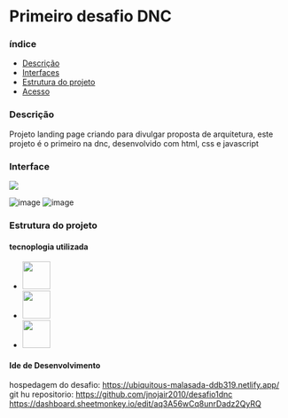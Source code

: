 
<h1>Primeiro desafio DNC</h1>

<h3>índice</h3>
<ul>
<a href="#descricao"> <li>Descrição</li></a>
<a href="#descricao"> <li>Interfaces</li></a>
<a href="#descricao"> <li>Estrutura do projeto</li></a>
<a href="#descricao"> <li>Acesso</li></a>
</ul>

<h3>Descrição</h3>
<p>Projeto landing page criando para divulgar proposta de arquitetura, este projeto é o primeiro na dnc, desenvolvido com html, css e javascript </p>
<h3>Interface</h3>
<img src="https://github-production-user-asset-6210df.s3.amazonaws.com/19231998/339331643-12ff1d5a-f614-41a8-bd0b-6ae741d826b9.png?X-Amz-Algorithm=AWS4-HMAC-SHA256&X-Amz-Credential=AKIAVCODYLSA53PQK4ZA%2F20240613%2Fus-east-1%2Fs3%2Faws4_request&X-Amz-Date=20240613T105526Z&X-Amz-Expires=300&X-Amz-Signature=b5b4cbc03c1e56b44ef26e1f6a9b4846c19ec1b16beb2ee23c812173ab221c7b&X-Amz-SignedHeaders=host&actor_id=19231998&key_id=0&repo_id=813891134"/>

![image](https://github.com/jnojair2010/desafio1dnc/assets/19231998/c69869d6-ab61-4274-adee-b857262b01b6)
![image](https://github.com/jnojair2010/desafio1dnc/assets/19231998/f66f55b9-49a6-4916-9681-9b3a2c439b86)

<h3>Estrutura do projeto</h3>
<h4>tecnoplogia utilizada</h4>
<ul display= "inline-block">
  <li display="inline" > <img width="50px" hegth="50px" src="https://github-production-user-asset-6210df.s3.amazonaws.com/19231998/339333493-16185d23-5f87-43d4-b391-19e0f35d787d.png?X-Amz-Algorithm=AWS4-HMAC-SHA256&X-Amz-Credential=AKIAVCODYLSA53PQK4ZA%2F20240613%2Fus-east-1%2Fs3%2Faws4_request&X-Amz-Date=20240613T110253Z&X-Amz-Expires=300&X-Amz-Signature=13e63514d2a6a09e051b99a35bb1639ad211f1cd918961077bab1581fb243457&X-Amz-SignedHeaders=host&actor_id=19231998&key_id=0&repo_id=813891134" /></li>
  <li display="inline" ><img width="50px" hegth="50px" src="https://github-production-user-asset-6210df.s3.amazonaws.com/19231998/339333734-2a09bc4f-b86a-4dcd-9a6f-8cedc247fde8.png?X-Amz-Algorithm=AWS4-HMAC-SHA256&X-Amz-Credential=AKIAVCODYLSA53PQK4ZA%2F20240613%2Fus-east-1%2Fs3%2Faws4_request&X-Amz-Date=20240613T110415Z&X-Amz-Expires=300&X-Amz-Signature=0cf3b8ac6de7020ffe774f8f7f335b8e5dc7194e534c96e40181e081c5b97477&X-Amz-SignedHeaders=host&actor_id=19231998&key_id=0&repo_id=813891134"/></li>
  <li display="inline" > <img width="50px" hegth="50px" src="https://github-production-user-asset-6210df.s3.amazonaws.com/19231998/339335365-6ae89ff6-f2da-49ab-8424-06c6c843761e.png?X-Amz-Algorithm=AWS4-HMAC-SHA256&X-Amz-Credential=AKIAVCODYLSA53PQK4ZA%2F20240613%2Fus-east-1%2Fs3%2Faws4_request&X-Amz-Date=20240613T110842Z&X-Amz-Expires=300&X-Amz-Signature=961c63b002411791268a7f145f5dbf556985f67df1a8dfff8dd1e0cc6d2c97e7&X-Amz-SignedHeaders=host&actor_id=19231998&key_id=0&repo_id=813891134" /> </li>
</ul>

<h4>Ide de Desenvolvimento</h4>



hospedagem do desafio: https://ubiquitous-malasada-ddb319.netlify.app/ <br>
git hu repositorio: https://github.com/jnojair2010/desafio1dnc  <br>
https://dashboard.sheetmonkey.io/edit/aq3A56wCq8unrDadz2QyRQ
